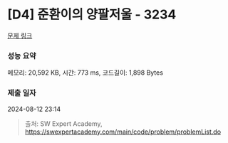 # [D4] 준환이의 양팔저울 - 3234 

[문제 링크](https://swexpertacademy.com/main/code/problem/problemDetail.do?contestProbId=AWAe7XSKfUUDFAUw) 

### 성능 요약

메모리: 20,592 KB, 시간: 773 ms, 코드길이: 1,898 Bytes

### 제출 일자

2024-08-12 23:14



> 출처: SW Expert Academy, https://swexpertacademy.com/main/code/problem/problemList.do